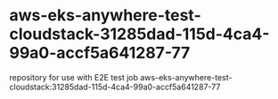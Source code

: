 # aws-eks-anywhere-test-cloudstack-31285dad-115d-4ca4-99a0-accf5a641287-77
repository for use with E2E test job aws-eks-anywhere-test-cloudstack:31285dad-115d-4ca4-99a0-accf5a641287-77
